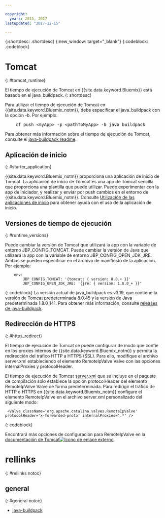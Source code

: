 ```yaml
---

copyright:
  years: 2015, 2017
lastupdated: "2017-12-15"

---
```


{:shortdesc: .shortdesc}
{:new_window: target="_blank"}
{:codeblock: .codeblock}


# Tomcat
{: #tomcat_runtime}

El tiempo de ejecución de Tomcat en {{site.data.keyword.Bluemix}} está basado en el java_buildpack.
{: shortdesc}

Para utilizar el tiempo de ejecución de Tomcat en {{site.data.keyword.Bluemix_notm}}, debe especificar el java_buildpack con la opción -b. Por ejemplo:
<pre>
    cf push &lt;myApp&gt; -p &lt;pathToMyApp&gt; -b java_buildpack
</pre>

Para obtener más información sobre el tiempo de ejecución de Tomcat, consulte el
[java-buildpack readme](https://github.com/cloudfoundry/java-buildpack/blob/master/README.md).

## Aplicación de inicio
{: #starter_application}

{{site.data.keyword.Bluemix_notm}} proporciona una aplicación de inicio de Tomcat.  La aplicación de inicio de Tomcat es una app de Tomcat sencilla que proporciona una plantilla que puede utilizar. Puede experimentar con la app de iniciador, y realizar y enviar por push cambios en el entorno de {{site.data.keyword.Bluemix_notm}}. Consulte [Utilización de las aplicaciones de inicio](/docs/cfapps/starter_app_usage.html) para obtener ayuda con el uso de la aplicación de inicio.

## Versiones de tiempo de ejecución
{: #runtime_versions}

Puede cambiar la versión de Tomcat que utilizará la app con la variable de entorno JBP_CONFIG_TOMCAT.
Puede cambiar la versión de Java que utilizará la app con la variable de entorno JBP_CONFIG_OPEN_JDK_JRE.
Ambos se pueden especificar en el archivo de manifiesto de la aplicación.  Por ejemplo:
```
    env:
        JBP_CONFIG_TOMCAT: '{tomcat: { version: 8.0.+ }}'
        JBP_CONFIG_OPEN_JDK_JRE: '{jre: { version: 1.8.0_+ }}'
```
{: codeblock}
La versión actual de java_buildpack es v3.19, que contiene la versión de Tomcat predeterminada 8.0.45 y la versión de Java predeterminada 1.8.0_141.
Para obtener más información, consulte [releases de java-buildpack](https://github.com/cloudfoundry/java-buildpack/releases/tag/v3.13).



## Redirección de HTTPS
{: #https_redirect}

El tiempo de ejecución de Tomcat se puede configurar de modo que confíe en los proxies internos de {{site.data.keyword.Bluemix_notm}} y permita la redirección del tráfico HTTP a HTTPS (SSL).
Para ello, modifique el archivo server.xml estableciendo el elemento RemoteIpValve Valve con las opciones internalProxies y protocolHeader.

El tiempo de ejecución de Tomcat [server.xml](https://github.com/cloudfoundry/java-buildpack/blob/master/resources/tomcat/conf/server.xml) que se incluye en el paquete de compilación solo establece la opción protocolHeader del elemento RemoteIpValve Valve de forma predeterminada.  Para redirigir el tráfico de HTTP o HTTPS en {{site.data.keyword.Bluemix_notm}} configure el elemento RemoteIpValve en el archivo server.xml personalizado del siguiente modo:

```
 <Valve className='org.apache.catalina.valves.RemoteIpValve' protocolHeader='x-forwarded-proto' internalProxies='.*' />
```
{: codeblock}

Encontrará más opciones de configuración para RemoteIpValve en la [documentación de Tomcat![Icono de enlace externo](../../icons/launch-glyph.svg "Icono de enlace externo")](https://tomcat.apache.org/tomcat-8.0-doc/api/org/apache/catalina/valves/RemoteIpValve.html).

# rellinks
{: #rellinks notoc}
## general
{: #general notoc}
* [java-buildpack](https://github.com/cloudfoundry/java-buildpack)
